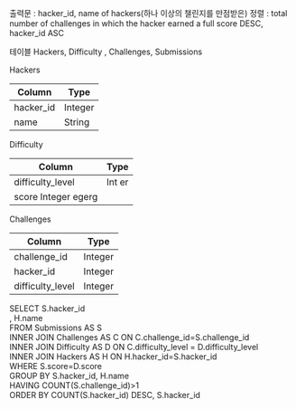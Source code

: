 출력문 : hacker_id, name of hackers(하나 이상의 챌린지를 만점받은)
정렬 : total number of challenges in which the hacker earned a full score DESC, hacker_id ASC

테이블 
Hackers, Difficulty , Challenges, Submissions

Hackers

| Column    | Type    |
| --------- | ------- |
| hacker_id | Integer |
| name      | String  |

Difficulty

| Column           | Type        |
| ---------------- | --------- |
| difficulty_level | Int   er    |
| score        Integer   egerg   |

Challenges

| Column           | Type    |
| ---------------- | ------- |
| challenge_id     | Integer |
| hacker_id        | Integer |
| difficulty_level | Integer |

SELECT S.hacker_id <br/>
            , H.name<br/>
FROM Submissions AS S<br/>
        INNER JOIN Challenges AS C ON C.challenge_id=S.challenge_id<br/>
        INNER JOIN Difficulty AS D ON C.difficulty_level = D.difficulty_level<br/>
        INNER JOIN Hackers AS H ON H.hacker_id=S.hacker_id<br/>
WHERE S.score=D.score<br/>
GROUP BY S.hacker_id, H.name<br/>
HAVING COUNT(S.challenge_id)>1<br/>
ORDER BY COUNT(S.hacker_id) DESC, S.hacker_id
